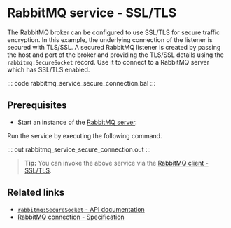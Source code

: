 # RabbitMQ service - SSL/TLS

The RabbitMQ broker can be configured to use SSL/TLS for secure traffic encryption. In this example, the underlying connection of the listener is secured with TLS/SSL. A secured RabbitMQ listener is created by passing the host and port of the broker and providing the TLS/SSL details using the `rabbitmq:SecureSocket` record. Use it to connect to a RabbitMQ server which has SSL/TLS enabled.

::: code rabbitmq_service_secure_connection.bal :::

## Prerequisites
- Start an instance of the [RabbitMQ server](https://www.rabbitmq.com/download.html).

Run the service by executing the following command.

::: out rabbitmq_service_secure_connection.out :::

>**Tip:** You can invoke the above service via the [RabbitMQ client - SSL/TLS](/learn/by-example/rabbitmq-client-secure-connection/).

## Related links
- [`rabbitmq:SecureSocket` - API documentation](https://lib.ballerina.io/ballerinax/rabbitmq/latest/records/SecureSocket)
- [RabbitMQ connection - Specification](https://github.com/ballerina-platform/module-ballerinax-rabbitmq/blob/master/docs/spec/spec.md#2-connection)
